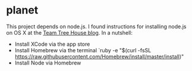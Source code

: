 planet
=====

This project depends on node.js.  I found instructions for installing node.js on OS X at the [Team Tree House blog](http://blog.teamtreehouse.com/install-node-js-npm-mac).  In a nutshell:
- Install XCode via the app store
- Install Homebrew via the terminal `ruby -e "$(curl -fsSL https://raw.githubusercontent.com/Homebrew/install/master/install)"
- Install Node via Homebrew